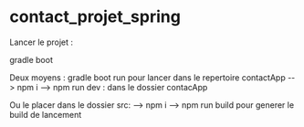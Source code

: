 # contact_projet_spring


Lancer le projet :

gradle boot

Deux moyens :
gradle boot run pour lancer 
   dans le repertoire contactApp
    --> npm i
    --> npm run dev : dans le dossier contacApp
   
Ou le placer dans le dossier src: 
  --> npm i
  --> npm run build pour generer le build de lancement